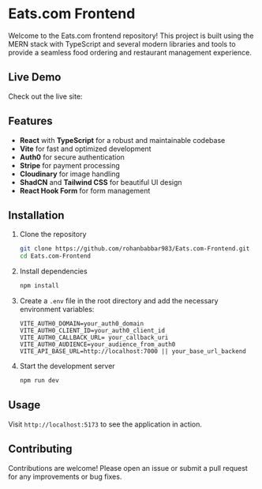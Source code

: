 # Eats.com Frontend

Welcome to the Eats.com frontend repository! This project is built using the MERN stack with TypeScript and several modern libraries and tools to provide a seamless food ordering and restaurant management experience.

## Live Demo
Check out the live site: 

## Features
- **React** with **TypeScript** for a robust and maintainable codebase
- **Vite** for fast and optimized development
- **Auth0** for secure authentication
- **Stripe** for payment processing
- **Cloudinary** for image handling
- **ShadCN** and **Tailwind CSS** for beautiful UI design
- **React Hook Form** for form management

## Installation

1. Clone the repository
    ```bash
    git clone https://github.com/rohanbabbar983/Eats.com-Frontend.git
    cd Eats.com-Frontend
    ```

2. Install dependencies
    ```bash
    npm install
    ```

3. Create a `.env` file in the root directory and add the necessary environment variables:
    ```env
    VITE_AUTH0_DOMAIN=your_auth0_domain
    VITE_AUTH0_CLIENT_ID=your_auth0_client_id
    VITE_AUTH0_CALLBACK_URL= your_callback_uri
    VITE_AUTH0_AUDIENCE=your_audience_from_auth0
    VITE_API_BASE_URL=http://localhost:7000 || your_base_url_backend
    ```

4. Start the development server
    ```bash
    npm run dev
    ```

## Usage

Visit `http://localhost:5173` to see the application in action.

## Contributing

Contributions are welcome! Please open an issue or submit a pull request for any improvements or bug fixes.

